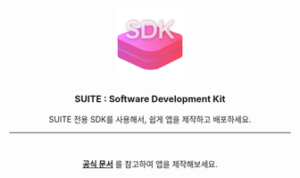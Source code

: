 <div align="center">


<img src="./res/SDK.png" width="128px"><br>

### **SUITE : Software Development Kit**
SUITE 전용 SDK를 사용해서, 쉽게 앱을 제작하고 배포하세요.

</div>

---

<br>

<div align="center">

**[공식 문서](./document.md)** 를 참고하여 앱을 제작해보세요.

</div>